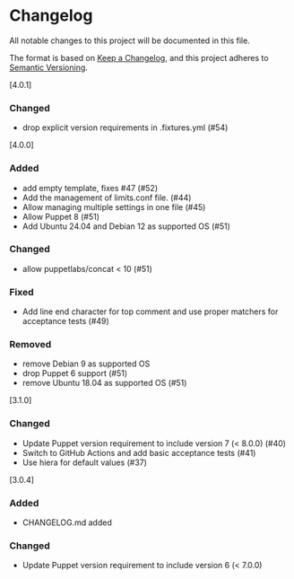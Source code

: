 # Changelog
All notable changes to this project will be documented in this file.

The format is based on [Keep a Changelog](https://keepachangelog.com/en/1.0.0/),
and this project adheres to [Semantic Versioning](https://semver.org/spec/v2.0.0.html).

[4.0.1]
### Changed
- drop explicit version requirements in .fixtures.yml (#54)

[4.0.0]
### Added
- add empty template, fixes #47 (#52)
- Add the management of limits.conf file. (#44)
- Allow managing multiple settings in one file (#45)
- Allow Puppet 8 (#51)
- Add Ubuntu 24.04 and Debian 12 as supported OS (#51)
### Changed
- allow puppetlabs/concat < 10 (#51)
### Fixed
- Add line end character for top comment and use proper matchers for acceptance tests (#49)
### Removed
- remove Debian 9 as supported OS
- drop Puppet 6 support (#51)
- remove Ubuntu 18.04 as supported OS (#51)

[3.1.0]
### Changed
- Update Puppet version requirement to include version 7 (< 8.0.0) (#40)
- Switch to GitHub Actions and add basic acceptance tests (#41)
- Use hiera for default values (#37)

[3.0.4]
### Added
- CHANGELOG.md added
### Changed
- Update Puppet version requirement to include version 6 (< 7.0.0)
